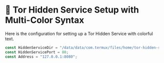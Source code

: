 # 🚀 Tor Hidden Service Setup with Multi-Color Syntax

Here is the configuration for setting up a Tor Hidden Service with colorful text.

```javascript
const HiddenServiceDir = "/data/data/com.termux/files/home/tor-hidden-service/";
const HiddenServicePort = 80;
const Address = "127.0.0.1:8080";
